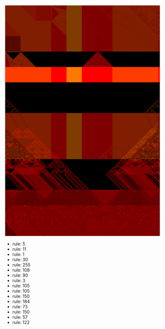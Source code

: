 ![photo](./output.png) 
 * rule: 5
* rule: 11
* rule: 1
* rule: 30
* rule: 255
* rule: 108
* rule: 90
* rule: 3
* rule: 105
* rule: 105
* rule: 150
* rule: 184
* rule: 73
* rule: 150
* rule: 57
* rule: 122
